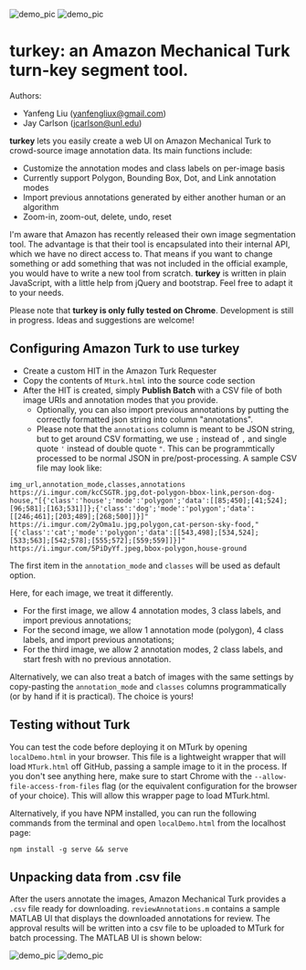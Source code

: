 ![demo_pic](https://i.imgur.com/jXAmiGw.jpg)
![demo_pic](https://i.imgur.com/EngUbGJ.jpg)

# **turkey**: an Amazon Mechanical Turk turn-key segment tool. 

Authors: 
* Yanfeng Liu (yanfengliux@gmail.com)
* Jay Carlson (jcarlson@unl.edu)

**turkey** lets you easily create a web UI on Amazon Mechanical Turk to crowd-source image annotation data. Its main functions include:
* Customize the annotation modes and class labels on per-image basis
* Currently support Polygon, Bounding Box, Dot, and Link annotation modes
* Import previous annotations generated by either another human or an algorithm
* Zoom-in, zoom-out, delete, undo, reset

I'm aware that Amazon has recently released their own image segmentation tool. The advantage is that their tool is encapsulated into their internal API, which we have no direct access to. That means if you want to change something or add something that was not included in the official example, you would have to write a new tool from scratch. **turkey** is written in plain JavaScript, with a little help from jQuery and bootstrap. Feel free to adapt it to your needs.

Please note that **turkey is only fully tested on Chrome**. Development is still in progress. Ideas and suggestions are welcome!

## Configuring Amazon Turk to use turkey

- Create a custom HIT in the Amazon Turk Requester
- Copy the contents of `Mturk.html` into the source code section
- After the HIT is created, simply **Publish Batch** with a CSV file of both image URIs and annotation modes that you provide. 
  - Optionally, you can also import previous annotations by putting the correctly formatted json string into column "annotations". 
  - Please note that the `annotations` column is meant to be JSON string, but to get around CSV formatting, we use `;` instead of `,` and single quote `'` instead of double quote `"`. This can be programmtically processed to be normal JSON in pre/post-processing. A sample CSV file may look like:

```
img_url,annotation_mode,classes,annotations
https://i.imgur.com/kcCSGTR.jpg,dot-polygon-bbox-link,person-dog-house,"[{'class':'house';'mode':'polygon';'data':[[85;450];[41;524];[96;581];[163;531]]};{'class':'dog';'mode':'polygon';'data':[[246;461];[203;489];[268;500]]}]"
https://i.imgur.com/2yOma1u.jpg,polygon,cat-person-sky-food,"[{'class':'cat';'mode':'polygon';'data':[[543,498];[534,524];[533;563];[542;578];[555;572];[559;559]]}]"
https://i.imgur.com/5PiDyYf.jpeg,bbox-polygon,house-ground
```

The first item in the `annotation_mode` and `classes` will be used as default option. 

Here, for each image, we treat it differently. 
- For the first image, we allow 4 annotation modes, 3 class labels, and import previous annotations; 
- For the second image, we allow 1 annotation mode (polygon), 4 class labels, and import previous annotations; 
- For the third image, we allow 2 annotation modes, 2 class labels, and start fresh with no previous annotation.

Alternatively, we can also treat a batch of images with the same settings by copy-pasting the `annotation_mode` and `classes` columns programmatically (or by hand if it is practical). The choice is yours!

## Testing without Turk
You can test the code before deploying it on MTurk by opening `localDemo.html` in your browser. This file is a lightweight wrapper that will load `MTurk.html` off GitHub, passing a sample image to it in the process. If you don't see anything here, make sure to start Chrome with the `--allow-file-access-from-files` flag (or the equivalent configuration for the browser of your choice). This will allow this wrapper page to load MTurk.html.

 Alternatively, if you have NPM installed, you can run the following commands from the terminal and open `localDemo.html` from the localhost page:
 ```
 npm install -g serve && serve
 ```

## Unpacking data from .csv file
After the users annotate the images, Amazon Mechanical Turk provides a `.csv` file ready for downloading. `reviewAnnotations.m` contains a sample MATLAB UI that displays the downloaded annotations for review. The approval results will be written into a csv file to be uploaded to MTurk for batch processing. The MATLAB UI is shown below:

![demo_pic](https://i.imgur.com/Ce5WcZ3.jpg)
![demo_pic](https://i.imgur.com/678GVaj.png)
